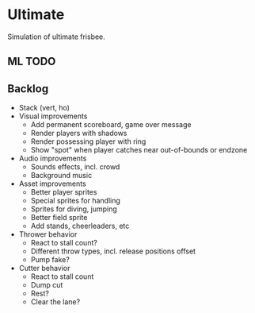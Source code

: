 Ultimate
========

Simulation of ultimate frisbee.

ML TODO
-------

Backlog
-------

- Stack (vert, ho)
- Visual improvements
  - Add permanent scoreboard, game over message
  - Render players with shadows
  - Render possessing player with ring
  - Show "spot" when player catches near out-of-bounds or endzone
- Audio improvements
  - Sounds effects, incl. crowd
  - Background music
- Asset improvements
  - Better player sprites
  - Special sprites for handling
  - Sprites for diving, jumping
  - Better field sprite
  - Add stands, cheerleaders, etc
- Thrower behavior
  - React to stall count?
  - Different throw types, incl. release positions offset
  - Pump fake?
- Cutter behavior
  - React to stall count
  - Dump cut
  - Rest?
  - Clear the lane?
